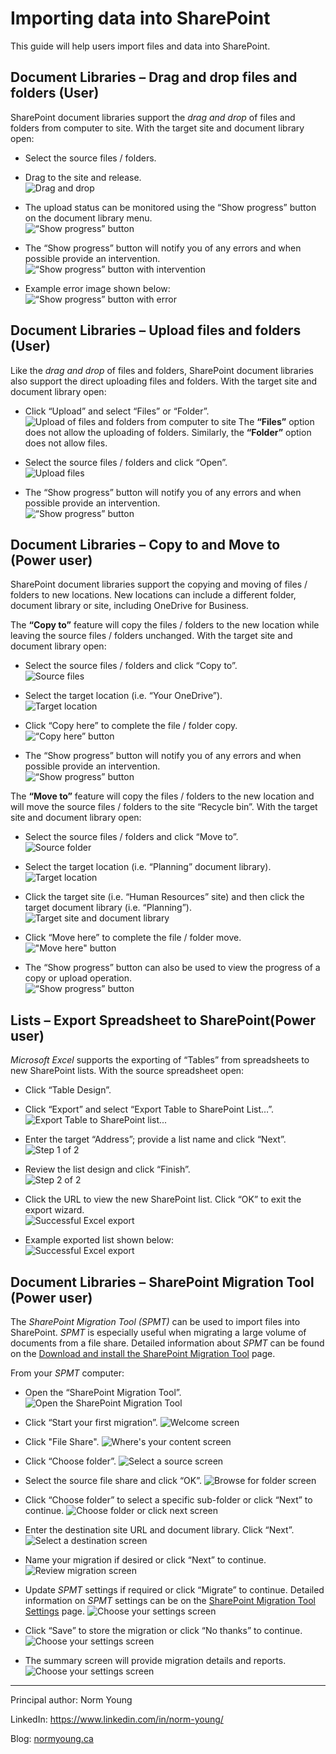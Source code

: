# Importing data into SharePoint

This guide will help users import files and data into SharePoint.

## Document Libraries – Drag and drop files and folders (User)

SharePoint document libraries support the *drag and drop* of files and folders from computer to site. With the target site and document library open:
- Select the source files / folders.
- Drag to the site and release.<br>
![Drag and drop](../../images/importing-data/drag-drop-files-folders.png)

- The upload status can be monitored using the “Show progress” button on the document library menu.<br>
![“Show progress” button](../../images/importing-data/drag-drop-show-progress.png)

- The “Show progress” button will notify you of any errors and when possible provide an intervention.<br>
![“Show progress” button with intervention](../../images/importing-data/drag-drop-show-intervention.png)

- Example error image shown below:<br>
![“Show progress” button with error](../../images/importing-data/drag-drop-show-error.png)


## Document Libraries – Upload files and folders (User)
Like the *drag and drop* of files and folders, SharePoint document libraries also support the direct uploading files and folders. With the target site and document library open:
- Click “Upload” and select “Files” or “Folder”.<br>
![Upload of files and folders from computer to site](../../images/importing-data/upload-files-folders.png)
The **“Files”** option does not allow the uploading of folders. Similarly, the **“Folder”** option does not allow files. 

- Select the source files / folders and click “Open”.<br>
![Upload files](../../images/importing-data/upload-files.png)

- The “Show progress” button will notify you of any errors and when possible provide an intervention.<br>
![“Show progress” button](../../images/importing-data/upload-files-folders-show-progress.png)


## Document Libraries – Copy to and Move to (Power user)
SharePoint document libraries support the copying and moving of files / folders to new locations. New locations can include a different folder, document library or site, including OneDrive for Business.

The **“Copy to”** feature will copy the files / folders to the new location while leaving the source files / folders unchanged. With the target site and document library open:
- Select the source files / folders and click “Copy to”.<br>
![Source files](../../images/importing-data/copy-to-files.png)

- Select the target location (i.e. “Your OneDrive”).<br>
![Target location](../../images/importing-data/copy-to-files-target-location.png)

- Click “Copy here” to complete the file / folder copy.<br>
![“Copy here” button](../../images/importing-data/copy-to-files-target-copy-here.png)

- The “Show progress” button will notify you of any errors and when possible provide an intervention.<br>
![“Show progress” button](../../images/importing-data/copy-to-files-show-progress.png)


The **“Move to”** feature will copy the files / folders to the new location and will move the source files / folders to the site “Recycle bin”. With the target site and document library open:

- Select the source files / folders and click “Move to”.<br>
![Source folder](../../images/importing-data/move-to-folder.png)

- Select the target location (i.e. “Planning” document library).<br>
![Target location](../../images/importing-data/move-to-folder-target-location.png)

- Click the target site (i.e. “Human Resources” site) and then click the target document library (i.e. “Planning”).<br>
![Target site and document library](../../images/importing-data/move-to-folder-target-site-library.png)

- Click “Move here” to complete the file / folder move.<br>
!["Move here" button](../../images/importing-data/move-to-move-here.png)

- The “Show progress” button can also be used to view the progress of a copy or upload operation.<br>
![“Show progress” button](../../images/importing-data/move-to-show-progress.png)


## Lists – Export Spreadsheet to SharePoint(Power user)
*Microsoft Excel* supports the exporting of “Tables” from spreadsheets to new SharePoint lists. With the source spreadsheet open:
- Click “Table Design”.
- Click “Export” and select “Export Table to SharePoint List…”.<br>
![Export Table to SharePoint list...](../../images/importing-data/excel-export-toolbar.png)

- Enter the target “Address”; provide a list name and click “Next”.<br>
![Step 1 of 2](../../images/importing-data/excel-export-step1.png)
 
- Review the list design and click “Finish”.<br>
![Step 2 of 2](../../images/importing-data/excel-export-step2.png)

- Click the URL to view the new SharePoint list. Click “OK” to exit the export wizard.<br>
![Successful Excel export](../../images/importing-data/excel-export-ok.png)

- Example exported list shown below:<br>
![Successful Excel export](../../images/importing-data/excel-export-list.png)


## Document Libraries – SharePoint Migration Tool (Power user)
The *SharePoint Migration Tool (SPMT)* can be used to import files into SharePoint. *SPMT* is especially useful when migrating a large volume of documents from a file share.
Detailed information about *SPMT* can be found on the [Download and install the SharePoint Migration Tool](https://docs.microsoft.com/en-us/sharepointmigration/introducing-the-sharepoint-migration-tool) page.

From your *SPMT* computer:
- Open the “SharePoint Migration Tool”.<br>
![Open the SharePoint Migration Tool](../../images/importing-data/spmt-windows-search.png)

- Click “Start your first migration”.
![Welcome screen](../../images/importing-data/spmt-welcome-screen.png)

- Click "File Share".
![Where's your content screen](../../images/importing-data/spmt-file-share.png)

- Click “Choose folder”.
![Select a source screen](../../images/importing-data/spmt-select-source.png)

- Select the source file share and click “OK”.
![Browse for folder screen](../../images/importing-data/spmt-browse-folder.png)

- Click “Choose folder” to select a specific sub-folder or click “Next” to continue.
![Choose folder or click next screen](../../images/importing-data/spmt-windows-choose-folder.png)

- Enter the destination site URL and document library. Click “Next”.
![Select a destination screen](../../images/importing-data/spmt-windows-select-destination.png)

- Name your migration if desired or click “Next” to continue.
![Review migration screen](../../images/importing-data/spmt-windows-review-migration.png)

- Update *SPMT* settings if required or click “Migrate” to continue. Detailed information on *SPMT* settings can be on the [SharePoint Migration Tool Settings](https://docs.microsoft.com/en-us/sharepointmigration/spmt-settings) page.
![Choose your settings screen](../../images/importing-data/spmt-settings.png)

- Click “Save” to store the migration or click “No thanks” to continue.
![Choose your settings screen](../../images/importing-data/spmt-save-migration.png)

- The summary screen will provide migration details and reports.
![Choose your settings screen](../../images/importing-data/spmt-summary.png)

---

Principal author: Norm Young

LinkedIn: https://www.linkedin.com/in/norm-young/

Blog: [normyoung.ca](https://normyoung.ca)
